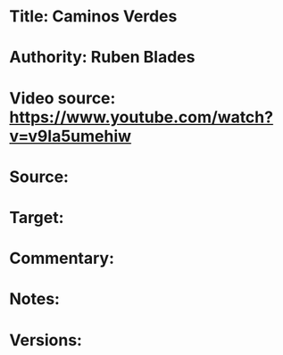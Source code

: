 # Title: Caminos Verdes

# Authority: Ruben Blades

# Video source: https://www.youtube.com/watch?v=v9la5umehiw

# Source:

# Target:  

# Commentary:  

# Notes:  

# Versions:  